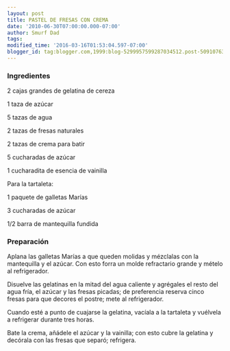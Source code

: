```yaml
---
layout: post
title: PASTEL DE FRESAS CON CREMA
date: '2010-06-30T07:00:00.000-07:00'
author: Smurf Dad
tags: 
modified_time: '2016-03-16T01:53:04.597-07:00'
blogger_id: tag:blogger.com,1999:blog-5299957599287034512.post-5091076337181785680
---
```


<h3>Ingredientes</h3>

2 cajas grandes de gelatina de cereza

1 taza de azúcar

5 tazas de agua

2 tazas de fresas naturales

2 tazas de crema para batir

5 cucharadas de azúcar

1 cucharadita de esencia de vainilla

Para la tartaleta:

1 paquete de galletas Marías

3 cucharadas de azúcar

1/2 barra de mantequilla fundida

<h3>Preparación</h3>

Aplana las galletas Marías a que queden molidas y mézclalas con la mantequilla y el azúcar. Con esto forra un molde refractario grande y mételo al refrigerador.

Disuelve las gelatinas en la mitad del agua caliente y agrégales el resto del agua fría, el azúcar y las fresas picadas; de preferencia reserva cinco fresas para que decores el postre; mete al refrigerador.

Cuando esté a punto de cuajarse la gelatina, vacíala a la tartaleta y vuélvela a refrigerar durante tres horas.

Bate la crema, añádele el azúcar y la vainilla; con esto cubre la gelatina y decórala con las fresas que separó; refrigera.

